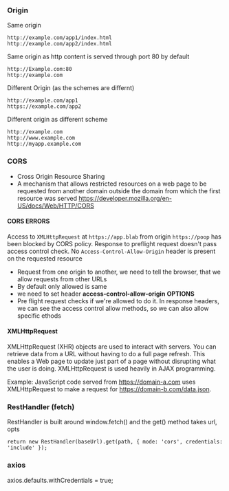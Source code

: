 
### Origin
Same origin
```
http://example.com/app1/index.html
http://example.com/app2/index.html
```
Same origin as http content is served through port 80 by default
```
http://Example.com:80
http://example.com
```
Different Origin (as the schemes are differnt)
```
http://example.com/app1
https://example.com/app2
```

Different origin as different scheme
```
http://example.com
http://www.example.com
http://myapp.example.com
```
### CORS
- Cross Origin Resource Sharing
- A mechanism that allows restricted resources on a web page to be requested from another domain outside the domain from which the first resource was served
https://developer.mozilla.org/en-US/docs/Web/HTTP/CORS

####  CORS ERRORS
Access to `XMLHttpRequest` at `https://app.blab` from origin `https://poop` has been blocked by CORS policy.
Response to preflight request doesn't pass access control check. No `Access-Control-Allow-Origin` header is present on the requested resource

- Request from one origin to another, we need to tell the browser, that we allow requests from other URLs
- By default only allowed is same 
- we need to set header **access-control-allow-origin**
**OPTIONS**
- Pre flight request checks if we're allowed to do it. In response headers, we can see the access control allow methods, so we can also allow specific ethods
#### XMLHttpRequest
XMLHttpRequest (XHR) objects are used to interact with servers. You can retrieve data from a URL without having to do a full page refresh. This enables a Web page to update just part of a page without disrupting what the user is doing. XMLHttpRequest is used heavily in AJAX programming.

Example:
JavaScript code served from https://domain-a.com uses XMLHttpRequest to make a request for https://domain-b.com/data.json.

### RestHandler (fetch)
 RestHandler is built around window.fetch() and the get() method takes url, opts
```
return new RestHandler(baseUrl).get(path, { mode: 'cors', credentials: 'include' });
```


### axios

axios.defaults.withCredentials = true;
